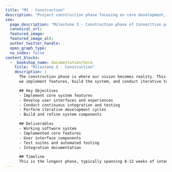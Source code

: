 ```yaml
---
title: "M3 - Construction"
description: "Project construction phase focusing on core development, feature implementation, and iterative testing."
seo:
  page_description: "Milestone 3 - Construction phase of Connecttion project, covering core development and implementation."
  canonical_url:
  featured_image:
  featured_image_alt:
  author_twitter_handle:
  open_graph_type:
  no_index: false
content_blocks:
  - _bookshop_name: documentation/hero
    title: "Milestone 3 - Construction"
    description: |
      The construction phase is where our vision becomes reality. This is the core development period where 
      we implement features, build the system, and conduct iterative testing to ensure quality and functionality.

      ## Key Objectives
      - Implement core system features
      - Develop user interfaces and experiences
      - Conduct continuous integration and testing
      - Perform iterative development cycles
      - Build and refine system components

      ## Deliverables
      - Working software system
      - Implemented core features
      - User interface components
      - Test suites and automated testing
      - Integration documentation

      ## Timeline
      This is the longest phase, typically spanning 8-12 weeks of intensive development and testing cycles.
---
```


